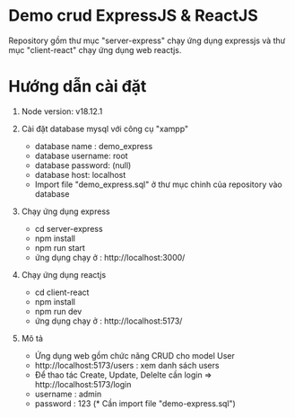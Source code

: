 # Demo crud ExpressJS & ReactJS

Repository gồm thư mục "server-express" chạy ứng dụng expressjs và thư mục "client-react" chạy ứng dụng web reactjs.

# Hướng dẫn cài đặt

1. Node version: v18.12.1

2. Cài đặt database mysql với công cụ "xampp"

   - database name : demo_express
   - database username: root
   - database password: (null)
   - database host: localhost
   - Import file "demo_express.sql" ở thư mục chinh của repository vào database

3. Chạy ứng dụng express

   - cd server-express
   - npm install
   - npm run start
   - ứng dụng chạy ở : http://localhost:3000/

4. Chạy ứng dụng reactjs

   - cd client-react
   - npm install
   - npm run dev
   - ứng dụng chạy ở : http://localhost:5173/

5. Mô tả

   - Ứng dụng web gồm chức năng CRUD cho model User
   - http://localhost:5173/users : xem danh sách users
   - Để thao tác Create, Update, Delelte cần login => http://localhost:5173/login
   - username : admin
   - password : 123
     (\* Cần import file "demo-express.sql")
